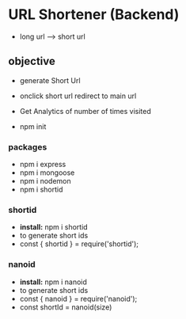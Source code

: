 # URL Shortener (Backend)
- long url --> short url


## objective
- generate Short Url 
- onclick short url redirect to main url
- Get Analytics of number of times visited







- npm init
### packages
- npm i express  
- npm i mongoose   <!-- database connectivity -->
- npm i nodemon    <!-- auto re render when changes occur -->
- npm i shortid     <!-- to generate short ids -->

### shortid
- **install:** npm i shortid 
- to generate short ids
- const { shortid } = require('shortid');     <!-- requiring as object -->


### nanoid
- **install:** npm i nanoid 
- to generate short ids
- const { nanoid } = require('nanoid');     <!-- requiring as object -->
- const shortId = nanoid(size)                  <!-- here u can keep size=8 -->